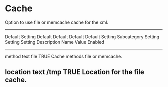 # Cache

Option to use file or memcache cache for the xml.

  ------------------------------------------------------------------------
  Default Setting Default     Default      Default       Default Setting
  Subcategory     Setting     Setting      Setting       Description
                  Name        Value        Enabled       
  --------------- ----------- ------------ ------------- -----------------
  method          text        file         TRUE          Cache methods
                                                         file or memcache.

  location        text        /tmp         TRUE          Location for the
                                                         file cache.
  ------------------------------------------------------------------------
